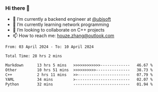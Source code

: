 ### Hi there 👋
- 🔭 I’m currently a backend engineer at [@ubisoft](https://github.com/ubisoft)
- 🌱 I’m currently learning network programming
- 👯 I’m looking to collaborate on C++ projects
- 📫 How to reach me: houze.zhang@outlook.com

<!--START_SECTION:waka-->

```txt
From: 03 April 2024 - To: 10 April 2024

Total Time: 28 hrs 2 mins

Markdown      13 hrs 5 mins   >>>>>>>>>>>>-------------   46.67 %
Other         10 hrs 51 mins  >>>>>>>>>>---------------   38.73 %
C++           2 hrs 11 mins   >>-----------------------   07.79 %
YAML          34 mins         >------------------------   02.07 %
Python        32 mins         -------------------------   01.94 %
```

<!--END_SECTION:waka-->
